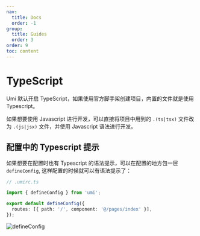 ```yaml
---
nav:
  title: Docs
  order: -1
group:
  title: Guides
  order: 3
order: 9
toc: content
---
```


# TypeScript

Umi 默认开启 TypeScript，如果使用官方脚手架创建项目，内置的文件就是使用 Typescript。

如果想要使用 Javascript 进行开发，可以直接将项目中用到的 `.(ts|tsx)` 文件改为 `.(js|jsx)` 文件，并使用 Javascript 语法进行开发。

## 配置中的 Typescript 提示

如果想要在配置时也有 Typescript 的语法提示，可以在配置的地方包一层 `defineConfig`, 这样配置的时候就可以有语法提示了：

```ts
// .umirc.ts

import { defineConfig } from 'umi';

export default defineConfig({
  routes: [{ path: '/', component: '@/pages/index' }],
});
```

![defineConfig](https://img.alicdn.com/imgextra/i4/O1CN01WqZ2Ma1ZqiNbTefi6_!!6000000003246-2-tps-1240-1000.png)
